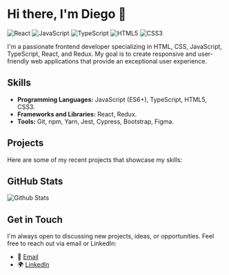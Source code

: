 # Hi there, I'm Diego 👋

![React](https://img.shields.io/badge/-React-%23282C34?style=flat-square&logo=react)
![JavaScript](https://img.shields.io/badge/-JavaScript-%23282C34?style=flat-square&logo=javascript)
![TypeScript](https://img.shields.io/badge/-TypeScript-007ACC?style=flat-square&logo=typescript)
![HTML5](https://img.shields.io/badge/-HTML5-%23E44D27?style=flat-square&logo=html5&logoColor=f06529)
![CSS3](https://img.shields.io/badge/-CSS3-1572B6?style=flat-square&logo=css3)

<!-- Introduction -->
I'm a passionate frontend developer specializing in HTML, CSS, JavaScript, TypeScript, React, and Redux. My goal is to create responsive and user-friendly web applications that provide an exceptional user experience.

<!-- Skills -->
## Skills
* **Programming Languages:** JavaScript (ES6+), TypeScript, HTML5, CSS3.
* **Frameworks and Libraries:** React, Redux.
* **Tools:** Git, npm, Yarn, Jest, Cypress, Bootstrap, Figma.

<!-- Projects -->
## Projects
Here are some of my recent projects that showcase my skills:

<!-- ### [Project 1](https://github.com/user/project-1)
Short description of the project and what technologies it uses.

### [Project 2](https://github.com/user/project-2)
Short description of the project and what technologies it uses.

### [Project 3](https://github.com/user/project-3)
Short description of the project and what technologies it uses. -->

<!-- GitHub Stats -->
## GitHub Stats
![Github Stats](https://github-readme-stats.vercel.app/api?username=xDiegoDev&show_icons=true&hide_border=true&count_private=true&include_all_commits=true&hide=stars,prs,contribs)

<!-- Contact -->
## Get in Touch
I'm always open to discussing new projects, ideas, or opportunities. Feel free to reach out via email or LinkedIn:

* 📧 [Email](mailto:diego.prieto.dev@gmail.com)
* 🌍 [LinkedIn](https://www.linkedin.com/in/diego-prieto-%C3%AD%C3%B1iguez-925738239/)


